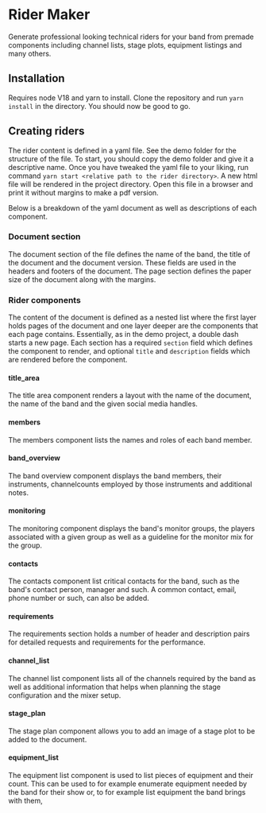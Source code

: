 # Rider Maker

Generate professional looking technical riders for your band from premade components including channel lists, stage plots, equipment listings and many others.

## Installation

Requires node V18 and yarn to install. Clone the repository and run `yarn install` in the directory. You should now be good to go.

## Creating riders

The rider content is defined in a yaml file. See the demo folder for the structure of the file. To start, you should copy the demo folder and give it a descriptive name. Once you have tweaked the yaml file to your liking, run command `yarn start <relative path to the rider directory>`. A new html file will be rendered in the project directory. Open this file in a browser and print it without margins to make a pdf version.

Below is a breakdown of the yaml document as well as descriptions of each component.

### Document section
The document section of the file defines the name of the band, the title of the document and the document version. These fields are used in the headers and footers of the document. The page section defines the paper size of the document along with the margins.

### Rider components
The content of the document is defined as a nested list where the first layer holds pages of the document and one layer deeper are the components that each page contains. Essentially, as in the demo project, a double dash starts a new page. Each section has a required `section` field which defines the component to render, and optional `title` and `description` fields which are rendered before the component.

#### title_area
The title area component renders a layout with the name of the document, the name of the band and the given social media handles.

#### members
The members component lists the names and roles of each band member.

#### band_overview
The band overview component displays the band members, their instruments, channelcounts employed by those instruments and additional notes.

#### monitoring
The monitoring component displays the band's monitor groups, the players associated with a given group as well as a guideline for the monitor mix for the group.

#### contacts
The contacts component list critical contacts for the band, such as the band's contact person, manager and such. A common contact, email, phone number or such, can also be added.

#### requirements
The requirements section holds a number of header and description pairs for detailed requests and requirements for the performance.

#### channel_list
The channel list component lists all of the channels required by the band as well as additional information that helps when planning the stage configuration and  the mixer setup.

#### stage_plan
The stage plan component allows you to add an image of a stage plot to be added to the document.

#### equipment_list
The equipment list component is used to list pieces of equipment and their count. This can be used to for example enumerate equipment needed by the band for their show or, to for example list equipment the band brings with them,